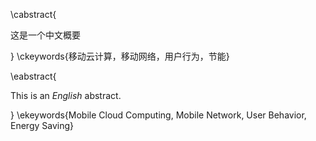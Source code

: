 \cabstract{

这是一个中文概要

}
\ckeywords{移动云计算，移动网络，用户行为，节能}

\eabstract{

This is an *English* abstract.

}
\ekeywords{Mobile Cloud Computing, Mobile Network, User Behavior, Energy Saving}

